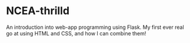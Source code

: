 # NCEA-thrilld
An introduction into web-app programming using Flask. My first ever real go at using HTML and CSS, and how I can combine them!
